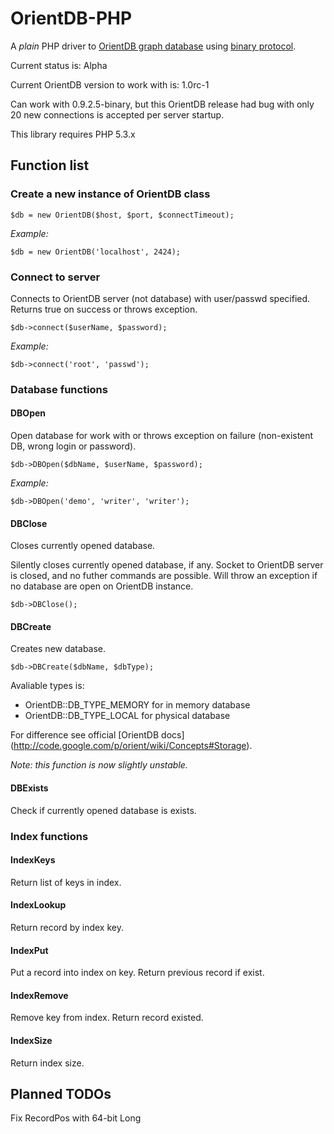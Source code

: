 # OrientDB-PHP #
A *plain* PHP driver to [OrientDB graph database](http://code.google.com/p/orient/) using [binary protocol](http://code.google.com/p/orient/wiki/NetworkBinaryProtocol).

Current status is: Alpha

Current OrientDB version to work with is: 1.0rc-1

Can work with 0.9.2.5-binary, but this OrientDB release had bug with only 20 new connections is accepted per server startup.


This library requires PHP 5.3.x

## Function list ##
### Create a new instance of OrientDB class ###
`
$db = new OrientDB($host, $port, $connectTimeout);
`

*Example:*

`
$db = new OrientDB('localhost', 2424);
`

### Connect to server ###
Connects to OrientDB server (not database) with user/passwd specified.
Returns true on success or throws exception.

`
$db->connect($userName, $password);
`

*Example:*

`
$db->connect('root', 'passwd');
`

### Database functions ###

#### DBOpen ####
Open database for work with or throws exception on failure (non-existent DB, wrong login or password).

`
$db->DBOpen($dbName, $userName, $password);
`

*Example:*

`
$db->DBOpen('demo', 'writer', 'writer');
`

#### DBClose ####
Closes currently opened database. 

Silently closes currently opened database, if any. Socket to OrientDB server is closed, and no futher commands are possible. Will throw an exception if no database are open on OrientDB instance.

`
$db->DBClose();
`

#### DBCreate ####
Creates new database.

`
$db->DBCreate($dbName, $dbType);
`

Avaliable types is: 
* OrientDB::DB_TYPE_MEMORY for in memory database
* OrientDB::DB_TYPE_LOCAL for physical database

For difference see official [OrientDB docs] (http://code.google.com/p/orient/wiki/Concepts#Storage).

_Note: this function is now slightly unstable._

#### DBExists ####
Check if currently opened database is exists.

### Index functions ###

#### IndexKeys ####
Return list of keys in index.

#### IndexLookup ####
Return record by index key.

#### IndexPut ####
Put a record into index on key. Return previous record if exist.

#### IndexRemove ####
Remove key from index. Return record existed.


#### IndexSize ####
Return index size.


## Planned TODOs ##
Fix RecordPos with 64-bit Long
